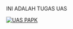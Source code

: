 INI ADALAH TUGAS UAS

[![UAS PAPK](https://res.cloudinary.com/marcomontalbano/image/upload/v1642353774/video_to_markdown/images/youtube--e5ls9slTiyY-c05b58ac6eb4c4700831b2b3070cd403.jpg)](https://youtu.be/e5ls9slTiyY "UAS PAPK")
